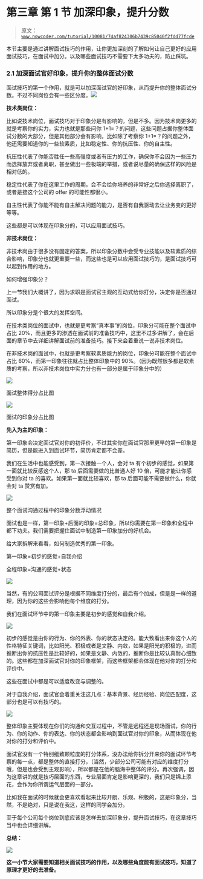 # 第三章 第 1 节 加深印象，提升分数

> 原文：[`www.nowcoder.com/tutorial/10081/74af824306b7439c85040f2fdd77fcde`](https://www.nowcoder.com/tutorial/10081/74af824306b7439c85040f2fdd77fcde)

本节主要是通过讲解面试技巧的作用，让你更加深刻的了解如何让自己更好的应用面试技巧，在面试中加分。以及哪些面试技巧不需要下太多功夫的，防止踩坑。

### **2.1** **加深面试官好印象，提升你的整体面试分数**

面试技巧的第一个作用，就是可以加深面试官的好印象，从而提升你的整体面试分数。不过不同岗位会有一些区分度。![](img/b31678887df5c71b9a83460757721cf8.png)

**技术类岗位：**

比如说技术岗位，面试技巧对于印象分是有影响的，但是不多。因为技术岗更多的就是考察你的实力，实力也就是那些问你 1+1=？的问题，这些问题占据你整体面试分数的大部分，但是其他部分会有影响，比如除了考察你 1+1=？的问题之外，他还需要知道你的一些软素质，比如稳定性、你的抗压性、你的自主性。

抗压性代表了你能否胜任一些高强度或者有压力的工作，确保你不会因为一些压力而选择放弃或者离职，甚至做出一些极端的举措，或者说尽量的确保这样的风险是相对低的。

稳定性代表了你在这里工作的周期，会不会给你培养的非常好之后你选择离职了，或者是接这个公司的 offer 的可能性都很小。

自主性代表了你能不能有自主解决问题的能力，是否有自我驱动去让业务变的更好等等。

这些都是可以体现在印象分的，可以应用面试技巧。

**非技术岗位：**

非技术岗由于很多没有固定的答案，所以印象分数中会受专业技能以及软素质的综合影响，印象分也就更重要一些，而这些也是可以应用面试技巧的，是面试技巧可以起到作用的地方。

如何增强印象分？

上一节我们大概讲了，因为求职是面试官主观的互动式给你打分，决定你是否通过面试。

所以印象分是个很大的发挥空间。

在技术类岗位的面试中，也就是更考察“真本事”的岗位，印象分可能在整个面试中占比 20%，而且更多的渗透在面试前的准备技巧中，这里不过多讲解了，会在后面的章节中去详细讲解面试前的准备技巧。接下来会着重说一说非技术岗位。

在非技术岗的面试中，也就是更考察软素质能力的岗位，印象分可能在整个面试中占比 60%，而第一印象往往就占比整体印象中的 90%。（因为既然很多都是软素质的考察，所以非技术岗位中实力分也有一部分是属于印象分中的）

![](img/d3e719d2b05b807d5870566cc5898c4e.png)

面试整体得分占比图

![](img/0bad48e29400df1fbc044e3397eabfc7.png)

面试的印象分占比图

**先入为主的印象：**

第一印象会决定面试官对你的初评价，不过其实你在面试官那里更早的第一印象是简历，但是能进入到面试环节，简历肯定都不会差。

我们在生活中也能感受到，第一次接触一个人，会对 ta 有个初步的感觉，如果第一面就比较反感这个人，那 ta 后面需要做的比普通人好 10 倍，可能才能让你感受到你对 ta 的喜欢。如果第一面就比较喜欢，那 ta 后面可能不需要做什么，你就会对 ta 赞赏有加。

![](img/58983a2edfe5cbe58b25674b17f6e0d5.png)

整个面试沟通过程中的印象分数浮动情况

面试也是一样，第一印象+后面的印象=总印象，所以你需要在第一印象和全程中都下功夫。我们需要把握住面试中制造第一印象加分的好机会。

给大家拆解来看看，如何制造优秀的第一印象。

第一印象=初步的感觉+自我介绍

全程印象=沟通的感觉+状态

![](img/392ecd9b1917ba9045e6cd59c111379a.png)

当然，有的公司面试评分是根据不同维度打分的，最后有个加成，但是是一样的道理，因为你的这些会影响他每个维度的打分。

我们在面试环节中的第一印象主要是初步的感觉和自我介绍。

![](img/f4711a2085b716c9443589b18a8d4df6.png)

初步的感觉是由你的行为、你的外表、你的状态决定的。能大致看出来你这个人的性格特征关键词，比如阳光、积极或者是文静、内敛，如果是阳光的积极的，进而推断出你的抗压性是比较好的，如果是文静、内敛的，推断你是比较认真耐心细致的。这些都在加深面试官对你的印象框架，而这些框架都会体现在他对你的打分和评价中。

这些在面试中都是可以适度改变与调整的。

对于自我介绍，面试官会着重关注这几点：基本背景、经历经验、岗位匹配度，这部分也是可以有技巧的。

![](img/f9069743dc0a8a03d6495f2a86ed4d6b.png)

整体印象主要体现在你们的沟通和交互过程中，不管是远程还是现场面试，你的行为、你的动作、你的表达、你的状态都会影响到面试官对你的印象，从而体现在他对你的打分和评价中。

面试官没有一个特别细致颗粒度的打分体系，没办法给你拆分开来你的面试环节考察的每一点，都是整体的直接打分，（当然，少部分公司可能有对应的维度打分哦，但是也会受到主观影响），所以都是在他的脑海中整体的评分。再次强调，因为这章讲的就是技巧层面的东西，专业层面肯定是影响更深的，我们只是锦上添花，会作为你所谓运气层面的一部分。

比如我在面试的时候就会更喜欢看起来比较开朗、乐观、积极的，这是印象分，当然，不是绝对，只是说在我这，这样的同学会加分。

至于每个公司每个岗位到底应该是怎样去加深印象分，提升面试技巧，在这章技巧当中也会详细讲解。

**总结：**

**![](img/03dcb2a0b4f642bf9c348b3dc8507413.png)**

**这一小节大家需要知道相关面试技巧的作用，以及哪些角度能有面试技巧，知道了原理才更好的去准备。**